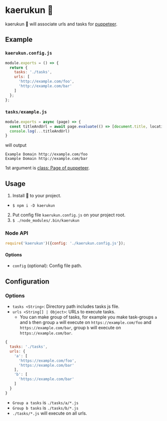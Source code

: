 # kaerukun 🐸

kaerukun 🐸 will associate urls and tasks for [puppeteer](https://github.com/GoogleChrome/puppeteer).

## Example

### `kaerukun.config.js`

```javascript
module.exports = () => {
  return {
    tasks: './tasks',
    urls: [
      'http://example.com/foo',
      'http://example.com/bar'
    ]
  };
};
```

### `tasks/example.js`

```javascript
module.exports = async (page) => {
  const titleAndUrl = await page.evaluate(() => [document.title, location.href])
  console.log(...titleAndUrl)
}
```
will output
```
Example Domain http://example.com/foo
Example Domain http://example.com/bar
```

1st argument is [class: Page of puppeteer](https://github.com/GoogleChrome/puppeteer/blob/master/docs/api.md#class-page).

## Usage

1. Install 🐸 to your project.
  - `$ npm i -D kaerukun`
2. Put config file `kaerukun.config.js` on your project root.
3. `$ ./node_modules/.bin/kaerukun`

### Node API

```javascript
require('kaerukun')({config: './kaerukun.config.js'});
```

#### Options

- `config` (optional): Config file path.

## Configuration

### Options

- `tasks <String>`: Directory path includes tasks js file.
- `urls <String[] | Object>`: URLs to execute tasks.
  - You can make group of tasks, for example you make task-groups `a` and `b` then group `a` will execute on `https://example.com/foo` and `https://example.com/bar`, group `b` will execute on `https://example.com/bar`.

```javascript
{
  tasks: './tasks',
  urls: {
    'a': [
      'https://example.com/foo',
      'https://example.com/bar'
    ],
    'b': [
      'https://example.com/bar'
    ]
  }
}
```
  - `Group a tasks` is `./tasks/a/*.js`
  - `Group b tasks` is `./tasks/b/*.js`
  - `./tasks/*.js` will execute on all urls.
